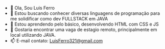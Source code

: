 - 👋 Ola, Sou Luis Ferro
- 👀 Estou buscando conhecer diversas linguagens de programação para me solidificar como dev FULLSTACK em JAVA
- 🌱 Estou aprendendo pelo básico, desenvolvendo HTML com CSS e JS
- 💞️ Gostaria encontrar uma vaga de estagio remoto, principalmente em local utilizando JAVA.
- 📫 E-mail contato: LuisFerro321@gmail.com

<!---
LuisFerroo/LuisFerroo is a ✨ special ✨ repository because its `README.md` (this file) appears on your GitHub profile.
You can click the Preview link to take a look at your changes.
--->
